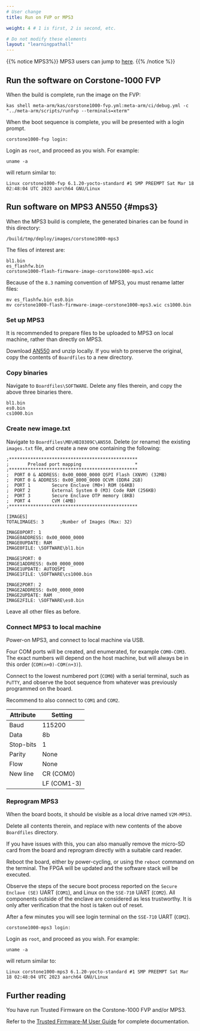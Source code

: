 ```yaml
---
# User change
title: Run on FVP or MPS3

weight: 4 # 1 is first, 2 is second, etc.

# Do not modify these elements
layout: "learningpathall"
---
```

{{% notice  MPS3%}}
MPS3 users can jump to [here](#mps3).
{{% /notice %}}


## Run the software on Corstone-1000 FVP

When the build is complete, run the image on the FVP:

```console
kas shell meta-arm/kas/corstone1000-fvp.yml:meta-arm/ci/debug.yml -c "../meta-arm/scripts/runfvp --terminals=xterm"
```

When the boot sequence is complete, you will be presented with a login prompt.

```output
corstone1000-fvp login:
```

Login as `root`, and proceed as you wish. For example:
```console
uname -a
```
will return similar to:
```output
Linux corstone1000-fvp 6.1.20-yocto-standard #1 SMP PREEMPT Sat Mar 18 02:48:04 UTC 2023 aarch64 GNU/Linux
```


## Run software on MPS3 AN550 {#mps3}

When the MPS3 build is complete, the generated binaries can be found in this directory:
```console
/build/tmp/deploy/images/corstone1000-mps3
```
The files of interest are:
```console
bl1.bin
es_flashfw.bin
corstone1000-flash-firmware-image-corstone1000-mps3.wic
```
Because of the `8.3` naming convention of MPS3, you must rename latter files:
```console
mv es_flashfw.bin es0.bin
mv corstone1000-flash-firmware-image-corstone1000-mps3.wic cs1000.bin
```

### Set up MPS3

It is recommended to prepare files to be uploaded to MPS3 on local machine, rather than directly on MPS3.

Download [AN550](https://developer.arm.com/downloads/view/AN550) and unzip locally. If you wish to preserve the original, copy the contents of `Boardfiles` to a new directory.

### Copy binaries

Navigate to `Boardfiles\SOFTWARE`. Delete any files therein, and copy the above three binaries there.
```output
bl1.bin
es0.bin
cs1000.bin
```
### Create new image.txt

Navigate to `Boardfiles\MB\HBI0309C\AN550`. Delete (or rename) the existing `images.txt` file, and create a new one containing the following:
```console
;************************************************
;       Preload port mapping                    *
;************************************************
;  PORT 0 & ADDRESS: 0x00_0000_0000 QSPI Flash (XNVM) (32MB)
;  PORT 0 & ADDRESS: 0x00_8000_0000 OCVM (DDR4 2GB)
;  PORT 1        Secure Enclave (M0+) ROM (64KB)
;  PORT 2        External System 0 (M3) Code RAM (256KB)
;  PORT 3        Secure Enclave OTP memory (8KB)
;  PORT 4        CVM (4MB)
;************************************************

[IMAGES]
TOTALIMAGES: 3      ;Number of Images (Max: 32)

IMAGE0PORT: 1
IMAGE0ADDRESS: 0x00_0000_0000
IMAGE0UPDATE: RAM
IMAGE0FILE: \SOFTWARE\bl1.bin

IMAGE1PORT: 0
IMAGE1ADDRESS: 0x00_0000_0000
IMAGE1UPDATE: AUTOQSPI
IMAGE1FILE: \SOFTWARE\cs1000.bin

IMAGE2PORT: 2
IMAGE2ADDRESS: 0x00_0000_0000
IMAGE2UPDATE: RAM
IMAGE2FILE: \SOFTWARE\es0.bin
```
Leave all other files as before.

### Connect MPS3 to local machine

Power-on MPS3, and connect to local machine via USB.

Four COM ports will be created, and enumerated, for example `COM0-COM3`. The exact numbers will depend on the host machine, but will always be in this order (`COM(n+0)-COM(n+3)`).

Connect to the lowest numbered port (`COM0`) with a serial terminal, such as `PuTTY`, and observe the boot sequence from whatever was previously programmed on the board.

Recommend to also connect to `COM1` and `COM2`.

| Attribute | Setting     |
| --------- | ----------- |
| Baud      | 115200      |
| Data      | 8b          |
| Stop-bits | 1           |
| Parity    | None        |
| Flow      | None        |
| New line  | CR (COM0)   |
|           | LF (COM1-3) |

### Reprogram MPS3

When the board boots, it should be visible as a local drive named `V2M-MPS3`.

Delete all contents therein, and replace with new contents of the above `Boardfiles` directory.

If you have issues with this, you can also manually remove the micro-SD card from the board and reprogram directly with a suitable card reader.

Reboot the board, either by power-cycling, or using the `reboot` command on the terminal. The FPGA will be updated and the software stack will be executed.

Observe the steps of the secure boot process reported on the `Secure Enclave (SE)` UART (`COM1`), and Linux on the `SSE-710` UART (`COM2`). All components outside of the enclave are considered as less trustworthy. It is only after verification that the host is taken out of reset.

After a few minutes you will see login terminal on the `SSE-710` UART (`COM2`).
```output
corstone1000-mps3 login:
```
Login as `root`, and proceed as you wish. For example:
```console
uname -a
```
will return similar to:
```output
Linux corstone1000-mps3 6.1.20-yocto-standard #1 SMP PREEMPT Sat Mar 18 02:48:04 UTC 2023 aarch64 GNU/Linux
```

## Further reading

You have run Trusted Firmware on the Corstone-1000 FVP and/or MPS3.

Refer to the [Trusted Firmware-M User Guide](https://tf-m-user-guide.trustedfirmware.org/platform/arm/corstone1000/readme.html) for complete documentation.
